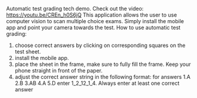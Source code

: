 Automatic test grading tech demo.
Check out the video: https://youtu.be/CREn_h0S6jQ
This application allows the user to use computer vision to scan multiple choice exams.
Simply install the mobile app and point your camera towards the test.
How to use automatic test grading:
1. choose correct answers by clicking on corresponding squares on the test sheet.
2. install the mobile app.
3. place the sheet in the frame, make sure to fully fill the frame.
Keep your phone straight in front of the paper. 
4. adjust the correct answer string in the following format: for answers 1.A 2.B 3.AB 4.A 5.D enter 1_2_12_1_4. 
Always enter at least one correct answer 
